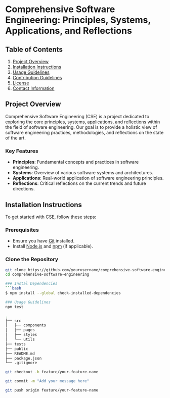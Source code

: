 # Comprehensive Software Engineering: Principles, Systems, Applications, and Reflections

## Table of Contents
1. [Project Overview](#project-overview)
2. [Installation Instructions](#installation-instructions)
3. [Usage Guidelines](#usage-guidelines)
4. [Contribution Guidelines](#contribution-guidelines)
5. [License](#license)
6. [Contact Information](#contact-information)

## Project Overview
Comprehensive Software Engineering (CSE) is a project dedicated to exploring the core principles, systems, applications, and reflections within the field of software engineering. Our goal is to provide a holistic view of software engineering practices, methodologies, and reflections on the state of the art.

### Key Features
- **Principles**: Fundamental concepts and practices in software engineering.
- **Systems**: Overview of various software systems and architectures.
- **Applications**: Real-world application of software engineering principles.
- **Reflections**: Critical reflections on the current trends and future directions.

## Installation Instructions
To get started with CSE, follow these steps:

### Prerequisites
- Ensure you have [Git](https://git-scm.com/) installed.
- Install [Node.js](https://nodejs.org/) and [npm](https://www.npmjs.com/) (if applicable).

### Clone the Repository
```bash
git clone https://github.com/yourusername/comprehensive-software-engineering.git
cd comprehensive-software-engineering

### Instal Dependencies
```bash
$ npm install --global check-installed-dependencies

### Usage Guidelines
npm test

.
├── src
│   ├── components
│   ├── pages
│   ├── styles
│   └── utils
├── tests
├── public
├── README.md
├── package.json
└── .gitignore

git checkout -b feature/your-feature-name

git commit -m "Add your message here"

git push origin feature/your-feature-name



